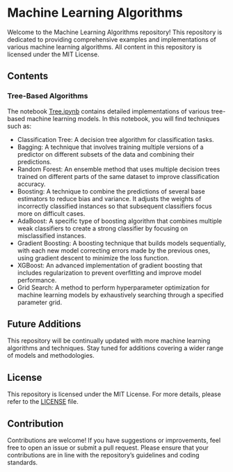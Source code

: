 # Machine Learning Algorithms

Welcome to the Machine Learning Algorithms repository! This repository is dedicated to providing comprehensive examples and implementations of various machine learning algorithms. All content in this repository is licensed under the MIT License.

## Contents

### Tree-Based Algorithms

The notebook [Tree.ipynb](Tree.ipynb) contains detailed implementations of various tree-based machine learning models. In this notebook, you will find techniques such as:
- Classification Tree: A decision tree algorithm for classification tasks.
- Bagging: A technique that involves training multiple versions of a predictor on different subsets of the data and combining their predictions.
- Random Forest: An ensemble method that uses multiple decision trees trained on different parts of the same dataset to improve classification accuracy.
- Boosting: A technique to combine the predictions of several base estimators to reduce bias and variance. It adjusts the weights of incorrectly classified instances so that subsequent classifiers focus more on difficult cases.
- AdaBoost: A specific type of boosting algorithm that combines multiple weak classifiers to create a strong classifier by focusing on misclassified instances.
- Gradient Boosting: A boosting technique that builds models sequentially, with each new model correcting errors made by the previous ones, using gradient descent to minimize the loss function.
- XGBoost: An advanced implementation of gradient boosting that includes regularization to prevent overfitting and improve model performance.
- Grid Search: A method to perform hyperparameter optimization for machine learning models by exhaustively searching through a specified parameter grid.

## Future Additions

This repository will be continually updated with more machine learning algorithms and techniques. Stay tuned for additions covering a wider range of models and methodologies.

## License

This repository is licensed under the MIT License. For more details, please refer to the [LICENSE](LICENSE) file.

## Contribution

Contributions are welcome! If you have suggestions or improvements, feel free to open an issue or submit a pull request. Please ensure that your contributions are in line with the repository’s guidelines and coding standards.
